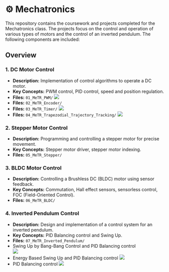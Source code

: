 # ⚙ Mechatronics
This repository contains the coursework and projects completed for the Mechatronics class. The projects focus on the control and operation of various types of motors and the control of an inverted pendulum. The following components are included:


## Overview

### 1. DC Motor Control
- **Description:** Implementation of control algorithms to operate a DC motor.
- **Key Concepts:** PWM control, PID control, speed and position regulation.
- **Files:** `01_MeTR_PWM/`
  <a href="https://youtu.be/hDL8RUhCPB4"><img src="https://img.shields.io/badge/YouTube-FF0000?style=for-the-badge&logo=youtube&logoColor=white"/></a>
- **Files:** `02_MeTR_Encoder/`
- **Files:** `03_MeTR_Timer/`
  <a href="https://youtube.com/shorts/ksDDeBqZKb4?feature=share"><img src="https://img.shields.io/badge/YouTube-FF0000?style=for-the-badge&logo=youtube&logoColor=white"/></a>
- **Files:** `04_MeTR_Trapezodial_Trajectory_Tracking/`
  <a href="https://youtube.com/shorts/N7a_fgtnn20?feature=share"><img src="https://img.shields.io/badge/YouTube-FF0000?style=for-the-badge&logo=youtube&logoColor=white"/></a>

### 2. Stepper Motor Control
- **Description:** Programming and controlling a stepper motor for precise movement.
- **Key Concepts:** Stepper motor driver, stepper motor indexing.
- **Files:** `05_MeTR_Stepper/`

### 3. BLDC Motor Control
- **Description:** Controlling a Brushless DC (BLDC) motor using sensor feedback.
- **Key Concepts:** Commutation, Hall effect sensors, sensorless control, FOC (Field-Oriented Control).
- **Files:** `06_MeTR_BLDC/`

### 4. Inverted Pendulum Control
- **Description:** Design and implementation of a control system for an inverted pendulum.
- **Key Concepts:** PID Balancing control and Swing Up.
- **Files:** `07_MeTR_Inverted_Pendulum/`
- Swing Up by Bang-Bang Control and PID Balancing control  
<a href="https://www.youtube.com/watch?v=M16-Izn_8K4"><img src="https://img.shields.io/badge/YouTube-FF0000?style=for-the-badge&logo=youtube&logoColor=white"/></a>
- Energy Based Swing Up and PID Balancing control
<a href="https://www.youtube.com/watch?v=eSvOrTcRFEs"><img src="https://img.shields.io/badge/YouTube-FF0000?style=for-the-badge&logo=youtube&logoColor=white"/></a>
- PID Balancing control
<a href="https://www.youtube.com/watch?v=EB0JsRLRheY"><img src="https://img.shields.io/badge/YouTube-FF0000?style=for-the-badge&logo=youtube&logoColor=white"/></a>
